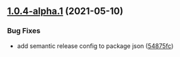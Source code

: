 ## [1.0.4-alpha.1](https://github.com/andrew-secret/gh-actions-example/compare/v1.0.3...v1.0.4-alpha.1) (2021-05-10)


### Bug Fixes

* add semantic release config to package json ([54875fc](https://github.com/andrew-secret/gh-actions-example/commit/54875fc2e7eeb7727c81f761b5fce85d512c82ca))
